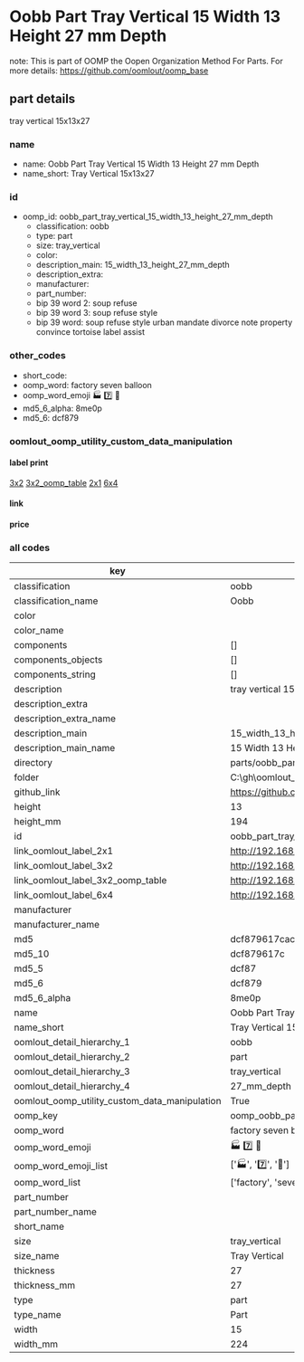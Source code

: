 # Oobb Part Tray Vertical 15 Width 13 Height 27 mm Depth  

note: This is part of OOMP the Oopen Organization Method For Parts. For more details: https://github.com/oomlout/oomp_base

##  part details
  



tray vertical 15x13x27



### name
* name: Oobb Part Tray Vertical 15 Width 13 Height 27 mm Depth
* name_short: Tray Vertical 15x13x27 
### id
* oomp_id: oobb_part_tray_vertical_15_width_13_height_27_mm_depth
  * classification: oobb
  * type: part
  * size: tray_vertical
  * color: 
  * description_main: 15_width_13_height_27_mm_depth
  * description_extra: 
  * manufacturer: 
  * part_number: 
  * bip 39 word 2: soup refuse
  * bip 39 word 3: soup refuse style
  * bip 39 word: soup refuse style urban mandate divorce note property convince tortoise label assist

### other_codes
* short_code: 
* oomp_word: factory seven balloon
* oomp_word_emoji :factory: :seven: :balloon:
* md5_6_alpha: 8me0p
* md5_6: dcf879






### oomlout_oomp_utility_custom_data_manipulation
#### label print
[3x2](http://192.168.1.245:1112/?label=oomp%208me0p)
[3x2_oomp_table](http://192.168.1.108:1112/?label=oomp%208me0p)
[2x1](http://192.168.1.242:1112/?label=oomp%208me0p)
[6x4](http://192.168.1.55:1112/?label=oomp%208me0p)    

#### link

                              

#### price







### all codes 
| key | value |  
| --- | --- |  
| classification | oobb |  
| classification_name | Oobb |  
| color |  |  
| color_name |  |  
| components | [] |  
| components_objects | [] |  
| components_string | [] |  
| description | tray vertical 15x13x27 |  
| description_extra |  |  
| description_extra_name |  |  
| description_main | 15_width_13_height_27_mm_depth |  
| description_main_name | 15 Width 13 Height 27 mm Depth |  
| directory | parts/oobb_part_tray_vertical_15_width_13_height_27_mm_depth |  
| folder | C:\gh\oomlout_oobb_version_4_generated_parts\parts\oobb_part_tray_vertical_15_width_13_height_27_mm_depth |  
| github_link | https://github.com/oomlout/oomlout_oomp_part_src/tree/main/parts/oobb_part_tray_vertical_15_width_13_height_27_mm_depth |  
| height | 13 |  
| height_mm | 194 |  
| id | oobb_part_tray_vertical_15_width_13_height_27_mm_depth |  
| link_oomlout_label_2x1 | http://192.168.1.242:1112/?label=oomp%208me0p |  
| link_oomlout_label_3x2 | http://192.168.1.245:1112/?label=oomp%208me0p |  
| link_oomlout_label_3x2_oomp_table | http://192.168.1.108:1112/?label=oomp%208me0p |  
| link_oomlout_label_6x4 | http://192.168.1.55:1112/?label=oomp%208me0p |  
| manufacturer |  |  
| manufacturer_name |  |  
| md5 | dcf879617cac72d500438ef5afad1e7f |  
| md5_10 | dcf879617c |  
| md5_5 | dcf87 |  
| md5_6 | dcf879 |  
| md5_6_alpha | 8me0p |  
| name | Oobb Part Tray Vertical 15 Width 13 Height 27 mm Depth |  
| name_short | Tray Vertical 15x13x27  |  
| oomlout_detail_hierarchy_1 | oobb |  
| oomlout_detail_hierarchy_2 | part |  
| oomlout_detail_hierarchy_3 | tray_vertical |  
| oomlout_detail_hierarchy_4 | 27_mm_depth |  
| oomlout_oomp_utility_custom_data_manipulation | True |  
| oomp_key | oomp_oobb_part_tray_vertical_15_width_13_height_27_mm_depth |  
| oomp_word | factory seven balloon |  
| oomp_word_emoji | :factory: :seven: :balloon: |  
| oomp_word_emoji_list | [':factory:', ':seven:', ':balloon:'] |  
| oomp_word_list | ['factory', 'seven', 'balloon'] |  
| part_number |  |  
| part_number_name |  |  
| short_name |  |  
| size | tray_vertical |  
| size_name | Tray Vertical |  
| thickness | 27 |  
| thickness_mm | 27 |  
| type | part |  
| type_name | Part |  
| width | 15 |  
| width_mm | 224 |  

